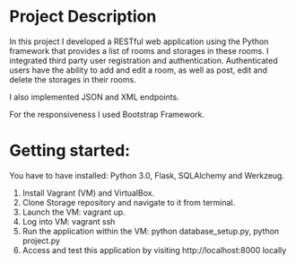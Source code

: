 <h1>Project Description</h1>

<p> In this project I developed a RESTful web application using the Python framework that provides a list of rooms and storages in these rooms. I integrated third party user registration and authentication. Authenticated users have the ability to add and edit a room, as well as post, edit and delete the storages in their rooms. </p>

<p> I also implemented JSON and XML endpoints. </p>

<p> For the responsiveness I used Bootstrap Framework. </p>

<h1> Getting started: </h1>

<p> You have to have installed: Python 3.0, Flask, SQLAlchemy and Werkzeug. </p>

1. Install Vagrant (VM) and VirtualBox.
2. Clone Storage repository and navigate to it from terminal.
3. Launch the VM: vagrant up.
4. Log into VM: vagrant ssh
5. Run the application within the VM: python database_setup.py, python project.py
6. Access and test this application by visiting http://localhost:8000 locally